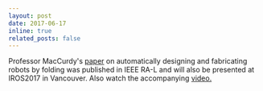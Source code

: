 ```yaml
---
layout: post
date: 2017-06-17
inline: true
related_posts: false
---
```


Professor MacCurdy's <a href = "http://robertmaccurdy.com/docs/2017_Risi-1D%20Printing%20of%20Recyclable%20Robots.pdf">paper</a> on automatically designing and fabricating robots by folding was published in IEEE RA-L and will also be presented at IROS2017 in Vancouver. Also watch the accompanying <a href = "https://www.youtube.com/watch?v=ElW0O2IiuXA">video.</a>